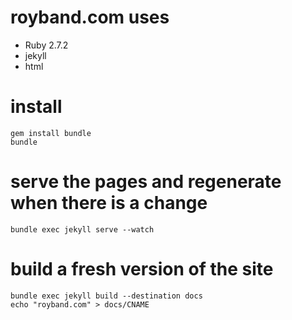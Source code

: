 # royband.com uses

* Ruby 2.7.2
* jekyll
* html

# install

    gem install bundle
    bundle

# serve the pages and regenerate when there is a change
    bundle exec jekyll serve --watch

# build a fresh version of the site
    bundle exec jekyll build --destination docs
    echo "royband.com" > docs/CNAME
